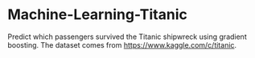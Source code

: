 # Machine-Learning-Titanic
 Predict which passengers survived the Titanic shipwreck using gradient boosting.
The dataset comes from https://www.kaggle.com/c/titanic.
